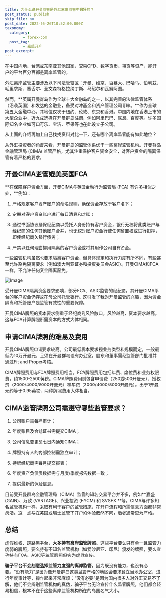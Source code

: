 ```yaml
---
title: 为什么说开曼监管是外汇离岸监管中最好的？
post_status: publish
skip_file: no
post_date: 2022-05-26T10:52:00.000Z
taxonomy:
  category:
        - forex-com
  post_tag:
        - 嘉盛开户
post_excerpt: 
---
```

在中国内地、台湾或东南亚其他国家，交易CFD、数字货币、期货等资产，能开户的平台百分百都是离岸监管的。

外汇离岸监管主要涉及以下司法管辖区：开曼、维京、百慕大、巴哈马、伯利兹、毛里求斯、塞舌尔、圣文森特格拉纳丁斯、马绍尔和瓦努阿图。

然而，**英属开曼群岛作为全球十大金融岛屿之一，以其完善的法律监管体系（沿袭英国）和发达的金融业，备受对冲基金和资产管理公司青睐。**作为全球第五大金融中心，其地位仅次于纽约、伦敦、东京和香港。中国内地在香港上市的大型企业中，近九成选择在开曼群岛注册，例如阿里巴巴、联想、百度等。许多国际知名企业如可口可乐、宝洁、苹果等也在此设立子公司。

从上面的介绍再加上自己找找资料对比一下，还有哪个离岸监管能有如此地位？

从外汇投资者的角度来看，开曼群岛的监管体系优于一些离岸监管机构。开曼群岛金融管理局 (CIMA) 监管严格，尤其注重保护客户资金安全，对客户资金的隔离保管有着严格的要求。

## 开曼CIMA监管媲美英国FCA

**在保障客户资金方面，开曼CIMA与英国金融行为监管局 (FCA) 有许多相似之处，**例如：

1. 严格规定客户资产账户的命名规则，确保资金存放于客户名下；

1. 定期对客户资金账户进行每日清算和对账；

1. 通过书面协议确保经纪商以受托人身份持有客户资金，银行无权将此类账户与经纪商的任何其他账户合并，也无权对账户资金行使任何留置权或进行扣押，即使经纪商欠银行债务；

1. 严禁以任何理由挪用隔离的客户资金或将其用作公司自有资金。

一些监管机构虽然也要求隔离客户资金，但具体规定和执行力度有所不同，有些甚至允许豁免隔离要求（例如澳大利亚证券和投资委员会ASIC）。开曼CIMA和FCA一样，不允许任何资金隔离豁免。

![Image](https://prod-files-secure.s3.us-west-2.amazonaws.com/39ed1227-6d7d-4570-be36-9ccd4a2c4241/bd849744-3fcb-4a37-8312-357962c8f065/image.png?X-Amz-Algorithm=AWS4-HMAC-SHA256&X-Amz-Content-Sha256=UNSIGNED-PAYLOAD&X-Amz-Credential=ASIAZI2LB4666BPLIH4L%2F20250802%2Fus-west-2%2Fs3%2Faws4_request&X-Amz-Date=20250802T161335Z&X-Amz-Expires=3600&X-Amz-Security-Token=IQoJb3JpZ2luX2VjEN%2F%2F%2F%2F%2F%2F%2F%2F%2F%2F%2FwEaCXVzLXdlc3QtMiJIMEYCIQCAZpCaDj1DybK411oKtRzjaN1yKGJPcffASVvo0l6qbgIhAJRSunVyPzGsBPp8%2FlB7zM%2FhZhGImCCLjU8llxgQtAcOKv8DCBgQABoMNjM3NDIzMTgzODA1IgyG9shEcLNNeixMHFoq3ANuNic5u5L6VQSEPb2lTOTzT%2BVsQyb4kq0%2B1zr4wQpxjAIbM3Vt3rhAVw8eLDEm6ZC9YxngEYkcWVwQb5NSrvmb25BrdUelQcTc5r57iLiYdtvMP%2FUy8TNGKYufbT6ciVMoNCQmrY5mYHI54HvRqpXYSYqHfSNfTCsVK2OiDJC3A9YygjqGv5TMrPjxY%2Flh%2FZeZ9u7LxGZJ2%2BpES5Mws8BJGDRVaFF8bMBM1Tc12bPr4qQPQCDiw2G%2BGdDKe6sDuPJUVZ4TeUzO0vnTB2SjwDzgjjwsxpG20d1E7Dvj%2FwYA1PmAmG%2BGSkpGV9ORHsi5ur8kTBq2ZDWKg1cMzXzJZSETbWmakBbadtPGq7ekCn48RjyB%2BGrygNRbJUElxWeYXatc9r8XbwnugR9ms9u7ydnJH6ber%2Fs1SDYZ4bqU1ym8yT5v%2FECYsk4UhGlypJ50NyjT4k%2FDAlysWSRi3xVi6do%2F0Y9GkUWk%2BC3XLXd7pYyn1r7EQtz9OvkJdbwFpHccmR43qPZuhUY%2FpJQjBiixuQqOqj0NVTr%2Ben27INe0uzZqog1ZjZbuJvJnKS6TLGRiTd6fjF5MELh8400X3T23KHGHIndUO6BScfnHNEb3CO0OYhTo5qzzqBEGiezb1DD1yrjEBjqkATKosid%2FPjXCMLoRUasbw09%2FbYKJEolvaeKgSv%2BLR3NXLZbWg97YpHmcviSU1CvbwCwijP6znV%2Fi1bkoNHUQDSJ42QE8fDcQZmNpZlrfYtCb6z23%2FdPrIYLyw6730SQ4SwBu%2FgSCmHfGBuB7Q9fGcpp1FIGq6B%2B27pRwJ7ZDA9CjhFsrCS%2FTYgqcdlDJ26N6kIvI1u262TbH5whUZE1HxSwTMhoH&X-Amz-Signature=d920a05e7bd599450ec9800535a3adb9a04f16f016dbce57eab7127f2e80c5b4&X-Amz-SignedHeaders=host&x-amz-checksum-mode=ENABLED&x-id=GetObject)

受开曼CIMA隔离资金要求影响，部分FCA、ASIC监管的经纪商，其开曼CIMA平台的客户资金仍存放在母公司托管银行。这引发了我对开曼监管的兴趣，因为资金隔离和托管账户是监管有效性的重要保障。

开曼CIMA牌照的资本要求侧重于经纪商的风险敞口，风险越高，资本要求越高。这与FCA计算牌照所需资本的方式大体相同。

## **申请CIMA牌照的难易及费用**

开曼CIMA牌照申请要求较高。公司最低资本要求视业务类型和规模而定，一般最低为10万开曼元，且须在开曼群岛设有办公室，股东和董事需经监管部门批准并通过Fit and Proper考核。

CIMA牌照费用与FCA牌照费用相当。FCA牌照费用包括年费、席位费和业务权限费，约1500-2500英镑。CIMA牌照费用则包含申请费（250或500开曼元）、授权费（2000/4000/8000开曼元）和年费（2000/4000/8000开曼元）。由于1开曼元约等于0.95英镑，两种牌照费用大体相当。

## CIMA监管牌照公司需遵守哪些监管要求？

1. 公司账户需每年审计；

1. 年度账目及合规证书需提交CIMA；

1. 公司信息变更须七日内通知CIMA；

1. 牌照持有人的内部控制需独立审计；

1. 持牌经纪商需每月提交报表；

1. 年度资产负债表数据需与月度/季度报告数据一致；

1. 提供最新的保险信息。

目前受开曼群岛金融管理局（CIMA）监管的知名交易平台并不多，例如**嘉盛 (GAIN)、万致 (VANTAGE)、兴业投资 (HYCM) 和 SVSFX **等。CIMA与许多知名监管机构一样，采取有利于客户的监管措施，在开户流程和所需信息方面都非常灵活。这一点与在英国或瑞士监管下开户的体验截然不同，后者通常更为严格。

## 总结

虚假维权、跑路黑平台，**大多持有离岸监管牌照**。这些平台要么只有单一且监管力度弱的牌照，要么持有不知名监管机构（如爱沙尼亚、印尼）颁发的牌照，要么宣称持有FCA、ASIC等监管牌照但实为虚假宣传。

**骗子平台不会刻意选择监管力度强的离岸监管**，因为既没有能力，也没有必要。“没有能力”是因为像开曼群岛这类监管严格的地区会要求设立当地办公室、进行年度审计等，操作起来非常麻烦；“没有必要”是因为国内很多人对外汇交易不了解，他们不会辨别监管机构的真伪，骗子平台无论宣传什么监管牌照，他们都会轻易相信，根本不在乎这些离岸监管机构所在的岛国名气大小。